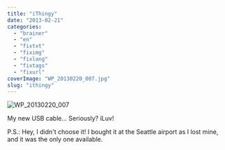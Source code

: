 ```yaml
---
title: "iThingy"
date: "2013-02-21"
categories: 
  - "brainer"
  - "en"
  - "fixtxt"
  - "fiximg"
  - "fixlang"
  - "fixtags"
  - "fixurl"
coverImage: "WP_20130220_007.jpg"
slug: "ithingy"
---
```


![WP_20130220_007](images/WP_20130220_007.jpg)

My new USB cable... Seriously? iLuv!

P.S.: Hey, I didn't choose it! I bought it at the Seattle airport as I lost mine, and it was the only one available.
